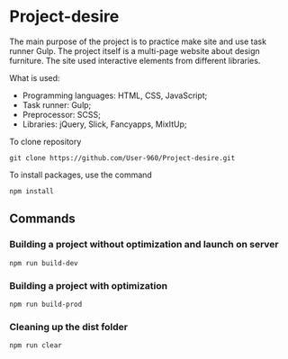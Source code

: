 # Project-desire

The main purpose of the project is to practice make site and use task runner Gulp. The project itself is a multi-page website about design furniture. The site used interactive elements from different libraries.

What is used:

- Programming languages: HTML, CSS, JavaScript;
- Task runner: Gulp;
- Preprocessor: SCSS;
- Libraries: jQuery, Slick, Fancyapps, MixItUp;

To clone repository

```shell
git clone https://github.com/User-960/Project-desire.git
```

To install packages, use the command

```shell
npm install
```

## Commands

### Building a project without optimization and launch on server

```shell
npm run build-dev
```

### Building a project with optimization

```shell
npm run build-prod
```

### Cleaning up the dist folder

```shell
npm run clear
```
